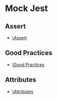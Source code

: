 # Mock Jest

## Assert

- [\Assert](./src/ASSERT.md/#assert)

## Good Practices

- [\Good Practices](./src/GOODPRACTICES.md/#good-practices)

## Attributes

- [\Attributes](./src/ATTRIBUTES.md/#attributes)
